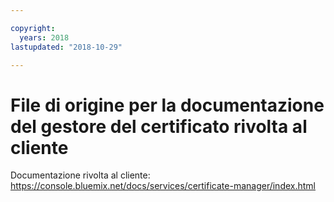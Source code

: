 ```yaml
---

copyright:
  years: 2018
lastupdated: "2018-10-29"

---
```



# File di origine per la documentazione del gestore del certificato rivolta al cliente


Documentazione rivolta al cliente: https://console.bluemix.net/docs/services/certificate-manager/index.html


